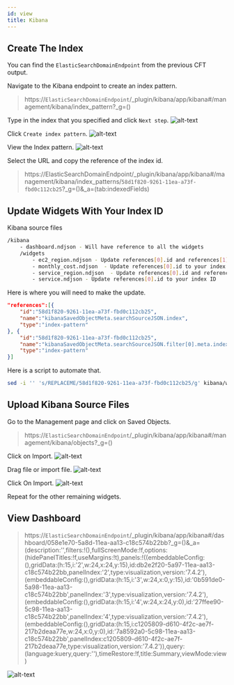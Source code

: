 ```yaml
---
id: view
title: Kibana
---
```


## Create The Index

You can find the `ElasticSearchDomainEndpoint` from the previous CFT output.

Navigate to the Kibana endpoint to create an index pattern.
> https://`ElasticSearchDomainEndpoint`/_plugin/kibana/app/kibana#/management/kibana/index_pattern?_g=()

Type in the index that you specified and click `Next step`.
![alt-text](/automated-cloud-advisor/img/kibana/index/01-index.png)

Click `Create index pattern`.
![alt-text](/automated-cloud-advisor/img/kibana/index/02-index.png)

View the Index pattern.
![alt-text](/automated-cloud-advisor/img/kibana/index/03-index.png)

Select the URL and copy the reference of the index id.

> https://ElasticSearchDomainEndpoint/_plugin/kibana/app/kibana#/management/kibana/index_patterns/`58d1f820-9261-11ea-a73f-fbd0c112cb25`?_g=()&_a=(tab:indexedFields)

## Update Widgets With Your Index ID

Kibana source files

```bash
/kibana
    - dashboard.ndjson - Will have reference to all the widgets
    /widgets
        - ec2_region.ndjson - Update references[0].id and references[1].id to your index ID
        - monthly_cost.ndjson  - Update references[0].id to your index ID
        - service_region.ndjson  - Update references[0].id and references[1].id to your index ID
        - service.ndjson - Update references[0].id to your index ID
```

Here is where you will need to make the update.

```json
"references":[{
    "id":"58d1f820-9261-11ea-a73f-fbd0c112cb25",
    "name":"kibanaSavedObjectMeta.searchSourceJSON.index",
    "type":"index-pattern"
}, {
    "id":"58d1f820-9261-11ea-a73f-fbd0c112cb25",
    "name":"kibanaSavedObjectMeta.searchSourceJSON.filter[0].meta.index",
    "type":"index-pattern"
}]
```

Here is a script to automate that.

```bash
sed -i '' 's/REPLACEME/58d1f820-9261-11ea-a73f-fbd0c112cb25/g' kibana/widgets/*
```

## Upload Kibana Source Files

Go to the Management page and click on Saved Objects.
> https://`ElasticSearchDomainEndpoint`/_plugin/kibana/app/kibana#/management/kibana/objects?_g=()

Click on Import.
![alt-text](/automated-cloud-advisor/img/kibana/import/01-import.png)

Drag file or import file.
![alt-text](/automated-cloud-advisor/img/kibana/import/02-import.png)

Click On Import.
![alt-text](/automated-cloud-advisor/img/kibana/import/03-import.png)

Repeat for the other remaining widgets.

## View Dashboard

> https://`ElasticSearchDomainEndpoint`/_plugin/kibana/app/kibana#/dashboard/058e1e70-5a8d-11ea-aa13-c18c574b22bb?_g=()&_a=(description:'',filters:!(),fullScreenMode:!f,options:(hidePanelTitles:!f,useMargins:!t),panels:!((embeddableConfig:(),gridData:(h:15,i:'2',w:24,x:24,y:15),id:db2e2f20-5a97-11ea-aa13-c18c574b22bb,panelIndex:'2',type:visualization,version:'7.4.2'),(embeddableConfig:(),gridData:(h:15,i:'3',w:24,x:0,y:15),id:'0b591de0-5a98-11ea-aa13-c18c574b22bb',panelIndex:'3',type:visualization,version:'7.4.2'),(embeddableConfig:(),gridData:(h:15,i:'4',w:24,x:24,y:0),id:'27ffee90-5c98-11ea-aa13-c18c574b22bb',panelIndex:'4',type:visualization,version:'7.4.2'),(embeddableConfig:(),gridData:(h:15,i:c1205809-d610-4f2c-ae7f-217b2deaa77e,w:24,x:0,y:0),id:'7a8592a0-5c98-11ea-aa13-c18c574b22bb',panelIndex:c1205809-d610-4f2c-ae7f-217b2deaa77e,type:visualization,version:'7.4.2')),query:(language:kuery,query:''),timeRestore:!f,title:Summary,viewMode:view)

![alt-text](/automated-cloud-advisor/img/kibana/dashboard/01-dashboard.png)
